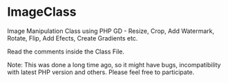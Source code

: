 ImageClass
==========

Image Manipulation Class using PHP GD - Resize, Crop, Add Watermark, Rotate, Flip, Add Efects, Create Gradients etc.


Read the comments inside the Class File.

Note: This was done a long time ago, so it might have bugs, incompatibility with latest PHP version and others.
Please feel free to participate.

